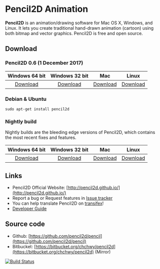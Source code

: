 # Pencil2D Animation

**Pencil2D** is an animation/drawing software for Mac OS X, Windows, and Linux. It lets you create traditional hand-drawn animation (cartoon) using both bitmap and vector graphics. Pencil2D is free and open source.

## Download ###

### Pencil2D 0.6  (1 December 2017)

| Windows 64 bit   | Windows 32 bit    | Mac             | Linux             |
| :--------------: | :---------------: | :-------------: | :---------------: |
| [Download][0]    | [Download][1]     | [Download][2]   | [Download][3]     |

[0]: https://github.com/pencil2d/pencil/releases/download/0.6.0/pencil2d-win64-0.6.0.zip
[1]: https://github.com/pencil2d/pencil/releases/download/0.6.0/pencil2d-win32-0.6.0.zip
[2]: https://github.com/pencil2d/pencil/releases/download/0.6.0/pencil2d-mac-0.6.0.zip
[3]: https://github.com/pencil2d/pencil/releases/download/0.6.0/pencil2d-linux-amd64-0.6.0.AppImage

### Debian & Ubuntu
    
    sudo apt-get install pencil2d

### Nightly build

Nightly builds are the bleeding edge versions of Pencil2D, which contains the most recent fixes and features.

| Windows 64 bit   | Windows 32 bit    | Mac             | Linux             |
| :--------------: | :---------------: | :-------------: | :---------------: |
| [Download][0]    | [Download][1]     | [Download][2]   | [Download][3]     |

[0]: https://goo.gl/0rbHu6
[1]: https://goo.gl/5pZXED
[2]: https://goo.gl/PXsLCI
[3]: https://goo.gl/NQuJYr

## Links

* Pencil2D Official Website: [http://pencil2d.github.io/](http://pencil2d.github.io/)
* Report a bug or Request features in [Issue tracker](https://github.com/pencil2d/pencil/issues)
* You can help translate Pencil2D on [transifex](https://www.transifex.com/pencil2d/)!
* [Developer Guide](https://github.com/pencil2d/pencil/wiki)

## Source code

* Github: [https://github.com/pencil2d/pencil](https://github.com/pencil2d/pencil)
* Bitbucket: [https://bitbucket.org/chchwy/pencil2d](https://bitbucket.org/chchwy/pencil2d) (Mirror)

[![Build Status](https://travis-ci.org/chchwy/pencil2d.svg?branch=master)](https://travis-ci.org/chchwy/pencil2d)
